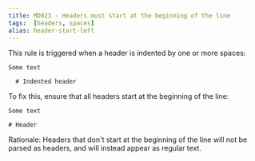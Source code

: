 ```yaml
---
title: MD023 - Headers must start at the beginning of the line
tags:  [headers, spaces]
alias: header-start-left
---
```


This rule is triggered when a header is indented by one or more spaces:

    Some text

      # Indented header

To fix this, ensure that all headers start at the beginning of the line:

    Some text

    # Header

Rationale: Headers that don't start at the beginning of the line will not be
parsed as headers, and will instead appear as regular text.

